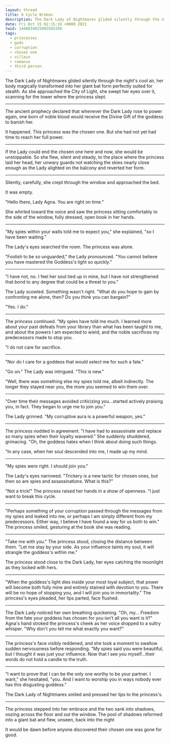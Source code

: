 ```yaml
---
layout: thread
title: A Cycle Broken
description: The Dark Lady of Nightmares glided silently through the night's cool air, her...
date: Fri Oct 15 02:15:19 +0000 2021
twid: 1448834825985593350
tags:
  - princesses
  - gods
  - corruption
  - chosen one
  - villain
  - romance
  - third person
---
```

<article class="thread">
<section class="tweet">
<p>The Dark Lady of Nightmares glided silently through the night's cool air, her body magically transformed into her giant bat form perfectly suited for stealth. As she approached the City of Light, she swept her eyes over it, scanning for the tower where the princess slept.</p>
</section>
<hr class="tweet_sep">
<section class="tweet">
<p>The ancient prophecy declared that whenever the Dark Lady rose to power again, one born of noble blood would receive the Divine Gift of the goddess to banish her.</p>
<p>It happened. This princess was the chosen one. But she had not yet had time to reach her full power.</p>
</section>
<hr class="tweet_sep">
<section class="tweet">
<p>If the Lady could end the chosen one here and now, she would be unstoppable. So she flew, silent and steady, to the place where the princess laid her head, her unwary guards not watching the skies nearly close enough as the Lady alighted on the balcony and reverted her form.</p>
</section>
<hr class="tweet_sep">
<section class="tweet">
<p>Silently, carefully, she crept through the window and approached the bed.</p>
<p>It was empty.</p>
<p>"Hello there, Lady Agna. You are right on time."</p>
<p>She whirled toward the voice and saw the princess sitting comfortably to the side of the window, fully dressed, open book in her hands.</p>
</section>
<hr class="tweet_sep">
<section class="tweet">
<p>"My spies within your walls told me to expect you," she explained, "so I have been waiting."</p>
<p>The Lady's eyes searched the room. The princess was alone.</p>
<p>"Foolish to be so unguarded," the Lady pronounced. "You cannot believe you have mastered the Goddess's light so quickly."</p>
</section>
<hr class="tweet_sep">
<section class="tweet">
<p>"I have not, no. I feel her soul tied up in mine, but I have not strengthened that bond to any degree that could be a threat to you."</p>
<p>The Lady scowled. Something wasn't right. "What do you hope to gain by confronting me alone, then? Do you think you can bargain?"</p>
<p>"Yes. I do."</p>
</section>
<hr class="tweet_sep">
<section class="tweet">
<p>The princess continued. "My spies have told me much. I learned more about your past defeats from your library than what has been taught to me, and about the powers I am expected to wield, and the noble sacrifices my predecessors made to stop you.</p>
<p>"I do not care for sacrifice.</p>
</section>
<hr class="tweet_sep">
<section class="tweet">
<p>"Nor do I care for a goddess that would select me for such a fate."</p>
<p>"Go on." The Lady was intrigued. "This is new."</p>
<p>"Well, there was something else my spies told me, albeit indirectly. The longer they stayed near you, the more you seemed to win them over.</p>
</section>
<hr class="tweet_sep">
<section class="tweet">
<p>"Over time their messages avoided criticizing you...started actively praising you, in fact. They began to urge me to join you."</p>
<p>The Lady grinned. "My corruptive aura is a powerful weapon, yes."</p>
</section>
<hr class="tweet_sep">
<section class="tweet">
<p>The princess nodded in agreement. "I have had to assassinate and replace so many spies when their loyalty wavered." She suddenly shuddered, grimacing. "Oh, the goddess hates when I think about doing such things.</p>
<p>"In any case, when her soul descended into me, I made up my mind.</p>
</section>
<hr class="tweet_sep">
<section class="tweet">
<p>"My spies were right. I should join you."</p>
<p>The Lady's eyes narrowed. "Trickery is a new tactic for chosen ones, but then so are spies and assassinations. What is this?"</p>
<p>"Not a trick!" The princess raised her hands in a show of openness. "I just want to break this cycle.</p>
</section>
<hr class="tweet_sep">
<section class="tweet">
<p>"Perhaps something of your corruption passed through the messages from my spies and leaked into me, or perhaps I am simply different from my predecessors. Either way, I believe I have found a way for us both to win." The princess smiled, gesturing at the book she was reading.</p>
</section>
<hr class="tweet_sep">
<section class="tweet">
<p>"Take me with you." The princess stood, closing the distance between them. "Let me stay by your side. As your influence taints my soul, it will strangle the goddess's within me."</p>
<p>The princess stood close to the Dark Lady, her eyes catching the moonlight as they locked with hers.</p>
</section>
<hr class="tweet_sep">
<section class="tweet">
<p>"When the goddess's light dies inside your most loyal subject, that power will become both fully mine and entirely stained with devotion to you. There will be no hope of stopping you, and I will join you in immortality." The princess's eyes pleaded, her lips parted, face flushed.</p>
</section>
<hr class="tweet_sep">
<section class="tweet">
<p>The Dark Lady noticed her own breathing quickening. "Oh, my... Freedom from the fate your goddess has chosen for you isn't all you want is it?" Agna's hand stroked the princess's cheek as her voice dropped to a sultry whisper. "Why don't you tell me what exactly you want?"</p>
</section>
<hr class="tweet_sep">
<section class="tweet">
<p>The princess's face visibly reddened, and she took a moment to swallow sudden nervousness before responding. "My spies said you were beautiful, but I thought it was just your influence. Now that I see you myself...their words do not hold a candle to the truth.</p>
</section>
<hr class="tweet_sep">
<section class="tweet">
<p>"I want to prove that I can be the only one worthy to be your partner. I want," she hesitated, "you. And I want to worship you in ways nobody ever has this disgusting goddess."</p>
<p>The Dark Lady of Nightmares smiled and pressed her lips to the princess's.</p>
</section>
<hr class="tweet_sep">
<section class="tweet">
<p>The princess stepped into her embrace and the two sank into shadows, oozing across the floor and out the window. The pool of shadows reformed into a giant bat and flew, unseen, back into the night</p>
<p>It would be dawn before anyone discovered their chosen one was gone for good.</p>
</section>
</article>
